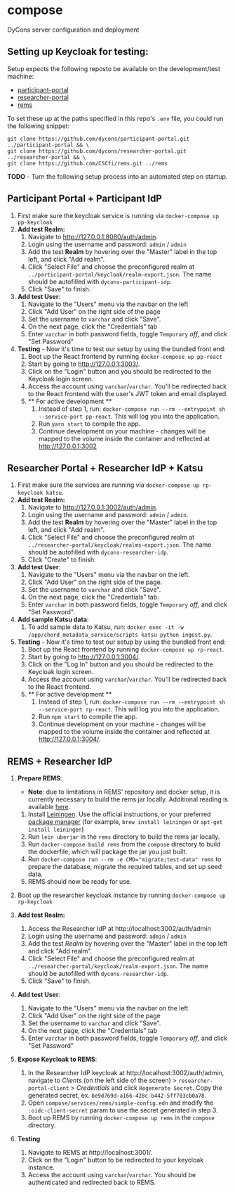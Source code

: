 # compose
DyCons server configuration and deployment

## Setting up Keycloak for testing:

Setup expects the following reposto be available on the development/test machine:
- [participant-portal](https://github.com/dycons/participant-portal)
- [researcher-portal](https://github.com/dycons/researcher-portal)
- [rems](https://github.com/CSCfi/rems)

To set these up at the paths specified in this repo's `.env` file, you could run the following snippet:
```
git clone https://github.com/dycons/participant-portal.git ../participant-portal && \
git clone https://github.com/dycons/researcher-portal.git ../researcher-portal && \
git clone https://github.com/CSCfi/rems.git ../rems
```

**TODO** - Turn the following setup process into an automated step on startup.

## Participant Portal + Participant IdP
1. First make sure the keycloak service is running via `docker-compose up pp-keycloak`
2. **Add test Realm:**
   1. Navigate to http://127.0.0.1:8080/auth/admin.
   2. Login using the username and password: `admin` / `admin`
   3. Add the test **Realm** by hovering over the "Master" label in the top left, and click "Add realm".
   4. Click "Select File" and choose the preconfigured realm at `../participant-portal/keycloak/realm-export.json`. The name should be autofilled with `dycons-participant-idp`.
   5. Click "Save" to finish.
3. **Add test User**:
   1. Navigate to the "Users" menu via the navbar on the left
   2. Click "Add User" on the right side of the page
   3. Set the username to `varchar` and click "Save".
   4. On the next page, click the "Credentials" tab
   5. Enter `varchar` in both password fields, toggle `Temporary` *off*, and click "Set Password"
4. **Testing** - Now it's time to test our setup by using the bundled front end:
   1. Boot up the React frontend by running `docker-compose up pp-react`
   2. Start by going to http://127.0.0.1:3003/.
   3. Click on the "Login" button and you should be redirected to the Keycloak login screen.
   4. Access the account using `varchar`/`varchar`. You'll be redirected back to the React frontend with the user's JWT token and email displayed.
   5. ** For active development **
      1. Instead of step 1, run: `docker-compose run --rm --entrypoint sh --service-port pp-react`. This will log you into the application.
      2. Run `yarn start` to compile the app.
      3. Continue development on your machine - changes will be mapped to the volume inside the container and reflected at http://127.0.0.1:3002

## Researcher Portal + Researcher IdP + Katsu
1. First make sure the services are running via `docker-compose up rp-keycloak katsu`.
2. **Add test Realm:**
   1. Navigate to http://127.0.0.1:3002/auth/admin.
   2. Login using the username and password: `admin` / `admin`.
   3. Add the test **Realm** by hovering over the "Master" label in the top left, and click "Add realm".
   4. Click "Select File" and choose the preconfigured realm at `../researcher-portal/keycloak/realms-export.json`. The name should be autofilled with `dycons-researcher-idp`.
   5. Click "Create" to finish.
3. **Add test User**:
   1. Navigate to the "Users" menu via the navbar on the left.
   2. Click "Add User" on the right side of the page.
   3. Set the username to `varchar` and click "Save".
   4. On the next page, click the "Credentials" tab.
   5. Enter `varchar` in both password fields, toggle `Temporary` *off*, and click "Set Password".
4. **Add sample Katsu data**:
   1. To add sample data to Katsu, run: `docker exec -it -w /app/chord_metadata_service/scripts katsu python ingest.py`.
5. **Testing** - Now it's time to test our setup by using the bundled front end:
   1. Boot up the React frontend by running `docker-compose up rp-react`.
   2. Start by going to http://127.0.0.1:3004/.
   3. Click on the "Log In" button and you should be redirected to the Keycloak login screen.
   4. Access the account using `varchar`/`varchar`. You'll be redirected back to the React frontend.
   5. ** For active development **
      1. Instead of step 1, run: `docker-compose run --rm --entrypoint sh --service-port rp-react`. This will log you into the application.
      2. Run `npm start` to compile the app.
      3. Continue development on your machine - changes will be mapped to the volume inside the container and reflected at http://127.0.0.1:3004/.

## REMS + Researcher IdP

1. **Prepare REMS**:
   * **Note**: due to limitations in REMS' repository and docker setup, it is currently necessary to build the rems jar locally. Additional reading is available [here](https://github.com/CSCfi/rems/blob/master/docs/installing-upgrading.md#option-2-build-rems-image-locally).

   1. Install [Leiningen](https://leiningen.org/). Use the official instructions, or your preferred [package manager](https://github.com/technomancy/leiningen/wiki/Packaging) (for example, `brew install leiningen` or `apt-get install leiningen`)
   2. Run `lein uberjar` in the `rems` directory to build the rems jar locally.
   3. Run `docker-compose build rems` from the `compose` directory to build the dockerfile, which will package the jar you just built.
   4. Run `docker-compose run --rm -e CMD="migrate;test-data" rems` to prepare the database, migrate the required tables, and set up seed data.
   5. REMS should now be ready for use.
2. Boot up the researcher keycloak instance by running `docker-compose up rp-keycloak`
3. **Add test Realm:**
   1. Access the Researcher IdP at http://localhost:3002/auth/admin
   2. Login using the username and password: `admin` / `admin`
   3. Add the test *Realm* by hovering over the "Master" label in the top left and click "Add realm".
   4. Click "Select File" and choose the preconfigured realm at `../researcher-portal/keycloak/realm-export.json`. The name should be autofilled with `dycons-researcher-idp`.
   5. Click "Save" to finish.
4. **Add test User**:
   1. Navigate to the "Users" menu via the navbar on the left
   2. Click "Add User" on the right side of the page
   3. Set the username to `varchar` and click "Save".
   4. On the next page, click the "Credentials" tab
   5. Enter `varchar` in both password fields, toggle `Temporary` *off*, and click "Set Password"
5. **Expose Keycloak to REMS**:
   1. In the Researcher IdP keycloak at http://localhost:3002/auth/admin, navigate to *Clients* (on the left side of the screen) > `researcher-portal-client` > *Credentials* and click `Regenerate Secret`. Copy the generated secret, ex. `be9d769d-a166-428c-b442-5ff703cb0a78`.
   2. Open `compose/services/rems/simple-config.edn` and modify the `:oidc-client-secret` param to use the secret generated in step 3.
   3. Boot up REMS by running `docker-compose up rems` in the `compose` directory.
6. **Testing**
   1. Navigate to REMS at http://localhost:3001/.
   2. Click on the "Login" button to be redirected to your keycloak instance.
   3. Access the account using `varchar`/`varchar`. You should be authenticated and redirected back to REMS.